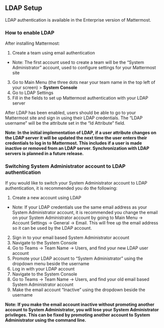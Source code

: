 ## LDAP Setup

LDAP authentication is available in the Enterprise version of Mattermost.
### How to enable LDAP

After installing Mattermost:

1. Create a team using email authentication
  - Note: The first account used to create a team will be the “System Administrator” account, used to configure settings for your Mattermost site
  3. Go to Main Menu (the three dots near your team name in the top left of your screen) > **System Console**
  4. Go to LDAP Settings
  5. Fill in the fields to set up Mattermost authentication with your LDAP server

  After LDAP has been enabled, users should be able to go to your Mattermost site and sign in using their LDAP credentials. The “LDAP username” will be the attribute set in the “Id Attribute” field. 

  **Note: In the initial implementation of LDAP, if a user attribute changes on the LDAP server it will be updated the next time the user enters their credentials to log in to Mattermost. This includes if a user is made inactive or removed from an LDAP server. Synchronization with LDAP servers is planned in a future release.**

### Switching System Administrator account to LDAP authentication

If you would like to switch your System Administrator account to LDAP authentication, it is recommended you do the following:

1. Create a new account using LDAP
  - Note: If your LDAP credentials use the same email address as your System Administrator account, it is recommended you change the email on your System Administrator account by going to Main Menu -> Account Settings -> General -> Email. This will free up the email address so it can be used by the LDAP account.
  2. Sign in to your email based System Administrator account
  3. Navigate to the System Console
  4. Go to Teams -> Team Name -> Users, and find your new LDAP user account
  5. Promote your LDAP account to “System Administrator” using the dropdown menu beside the username
  6. Log in with your LDAP account
  7. Navigate to the System Console
  8. Go to Teams -> Team Name -> Users, and find your old email based System Administrator account
  9. Make the email account “Inactive” using the dropdown beside the username

  **Note: If you make the email account inactive without promoting another account to System Administrator, you will lose your System Administrator privileges. This can be fixed by promoting another account to System Administrator using the command line.**


